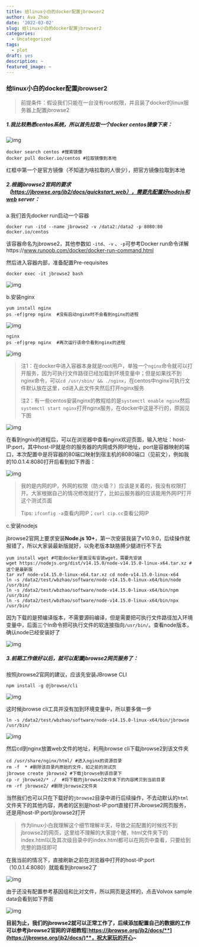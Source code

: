 ```yaml
---
title: 给linux小白的docker配置jbrowser2
author: Ava Zhao
date: '2022-03-02'
slug: 给linux小白的docker配置jbrowser2
categories:
  - Uncategorized
tags:
  - plot
draft: yes
description: ~
featured_image: ~
---
```

### 给linux小白的docker配置jbrowser2

> 前提条件：假设我们只能在一台没有root权限，并且装了docker的linux服务器上配置jbrowse2

##### 1.我比较熟悉centos系统，所以首先拉取一个docker centos镜像下来：

![img](https://gitee.com/Ava_Zhao/gallery/raw/master/clipboard.png)

```shell
docker search centos #搜索镜像 
docker pull docker.io/centos #拉取镜像到本地
```

红框中第一个是官方镜像（不知道为啥拉取的人很少），把官方镜像拉取到本地

##### 2.根据jbrowse2官网的要求（https://jbrowse.org/jb2/docs/quickstart_web），需要先配置好nodejs和web server：

a.我们首先docker run启动一个容器

```shell
docker run -itd --name jbrowse2 -v /data2:/data2 -p 8080:80 docker.io/centos
```

该容器命名为jbrowse2，其他参数如 `-itd`、`-v` 、`-p`可参考Docker run命令详解https://www.runoob.com/docker/docker-run-command.html

然后进入容器内部，准备配置Pre-requisites

```shell
docker exec -it jbrowse2 bash
```

![img](https://gitee.com/Ava_Zhao/gallery/raw/master/20201118133432.png)

b.安装nginx

```shell
yum install nginx 
ps -ef|grep nginx  #没有启动nginx时不会看到nginx的进程
```

![img](https://gitee.com/Ava_Zhao/gallery/raw/master/jb2.png)

```shell
nginx 
ps -ef|grep nginx  #再次运行该命令看到nginx的进程
```

![img](https://gitee.com/Ava_Zhao/gallery/raw/master/jb3.png)

> 注1：在docker中进入容器本身就是root用户，单独一个`nginx`命令就可以打开服务，因为可执行文件路径已经加载到环境变量中；但是如果找不到nginx命令，可以`cd /usr/sbin/ && ./nginx`，在centos中nginx可执行文件默认放在这里，cd进入此文件夹然后打开nginx服务
>
> 注2：有一些centos安装nginx的教程给的是`systemctl enable nginx`然后`systemctl start nginx`打开nginx服务，在docker中这是不行的，原因见下图

![img](https://gitee.com/Ava_Zhao/gallery/raw/master/jb4.png)

在看到ngnix的进程后，可以在浏览器中查看nginx欢迎页面，输入地址：host-IP:port，其中host-IP就是你的服务器的内网或外网IP地址，port是容器映射的端口，本次配置中是将容器的80端口映射到宿主机的8080端口（见前文），例如我的10.0.1.4:8080打开后看到如下界面：

![img](https://gitee.com/Ava_Zhao/gallery/raw/master/jb5.png)

> 我的是内网的IP，外网的权限（防火墙？）应该是关着的，我没有权限打开。大家根据自己的情况修改就行了，比如云服务器的应该能用外网IP打开这个测试页面
>
> Tips: `ifconfig -a`查看内网IP；`curl cip.cc`查看公网IP

c.安装nodejs

jbrowse2官网上要求安装**Node.js 10+**，第一次安装我装了v10.9.0，后续操作就报错了，所以大家装最新版就好，以免老版本缺胳膊少腿进行不下去

```shell
yum install wget #可能docker里面没有安装wget，需要先安装
wget https://nodejs.org/dist/v14.15.0/node-v14.15.0-linux-x64.tar.xz #这个是最新版 
tar xvf node-v14.15.0-linux-x64.tar.xz cd node-v14.15.0-linux-x64
ln -s /data2/test/wbzhao/software/node-v14.15.0-linux-x64/bin/node /usr/bin/ 
ln -s /data2/test/wbzhao/software/node-v14.15.0-linux-x64/bin/npm /usr/bin/ 
ln -s /data2/test/wbzhao/software/node-v14.15.0-linux-x64/bin/npx /usr/bin/
```

因为下载的是预编译版本，不需要源码编译，但是需要把可执行文件路径加入环境变量中，后面三个ln命令把可执行文件的软连接指向`/usr/bin/`。查看node版本，确认node已经安装好了

![img](https://gitee.com/Ava_Zhao/gallery/raw/master/jb6.png)

##### 3.前期工作做好以后，就可以配置jbrowse2网页服务了：

按照jbrowse2官网的建议，应该先安装JBrowse CLI

```shell
npm install -g @jbrowse/cli
```

![img](https://gitee.com/Ava_Zhao/gallery/raw/master/jb7.png)

这时候jbrowse cli工具并没有加到环境变量中，所以要多做一步

```shell
ln -s /data2/test/wbzhao/software/node-v14.15.0-linux-x64/bin/jbrowse /usr/bin/
```

![img](https://gitee.com/Ava_Zhao/gallery/raw/master/jb8.png)

然后cd到nginx放置web文件的地址，利用jbrowse cli下载jbrowse2到该文件夹

```shell
cd /usr/share/nginx/html/ #进入nginx的资源目录 
rm -f  * #删除该目录内原始的文件，如之前的测试页 
jbrowse create jbrowse2 #下载jbrowse到该目录下 
cp -r jbrowse2/* ./  #将下载的jbrowse2文件夹下的内容拷贝到当前目录 
rm -rf jbrowse2/ #删除jbrowse2文件夹
```

当然我们也可以只在下载好的`jbrowse2`目录中进行后续操作，不去动默认的`html`文件夹下的其他内容，两者的区别是host-IP:port直接打开Jbrowse2网页服务，还是用host-IP:port/jbrowse2打开

> 作为linux小白我理解这个细节理解半天，导致之前配置的时候找不到jbrowse2的网页，这里给不理解的大家提个醒，html文件夹下的index.html以及其次级目录中的index.html都可以在网页中查看，只要给到完整的路径即可

在我当前的情况下，直接刷新之前在浏览器中打开的host-IP:port（10.0.1.4:8080）就能看到jbrowse2了

![img](https://gitee.com/Ava_Zhao/gallery/raw/master/jb9.png)

由于还没有配置参考基因组和比对文件，所以网页是这样的，点击Volvox sample data会看到如下界面

![img](https://gitee.com/Ava_Zhao/gallery/raw/master/jb10.png)

**目前为止，我们的jbrowse2就可以正常工作了，后续添加配置自己的数据的工作可以参考jbrowse2官网的详细教程**[**https://jbrowse.org/jb2/docs/**](https://jbrowse.org/jb2/docs/)**，祝大家玩的开心~**